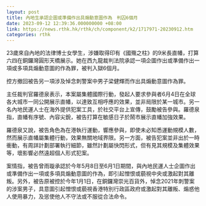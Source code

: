 ```yaml
---
layout: post
title: 內地生承認企圖或準備作出具煽動意圖作為　判囚6個月
date: 2023-09-12 12:39:36.000000000 +08:00
link: https://news.rthk.hk/rthk/ch/component/k2/1717971-20230912.htm
categories: rthk
---
```


23歲來自內地的法律博士女學生，涉嫌取得印有《國殤之柱》的9米長直幡，打算六四在銅鑼灣圓形天橋展示。她在西九龍裁判法院承認一項企圖作出或準備作出一項或多項具煽動意圖的作為罪，被判入獄6個月。

控方撤回被告另一項涉及悼念刺警案中男子梁健輝而作出具煽動意圖作為罪。

主任裁判官羅德泉表示，本案屬集體國際行動，發起人要求參與者6月4日在全球各大城市一同公開展示直幡，以達致互相呼應的效果，並非局限於某一城市。另一名內地民運人士在海外提供犯案工具，於社交平台上宣傳，鼓勵被告參與。羅德泉指，直幡有序號、內容尖銳，被告打算在敏感日子於鬧市展示直幡加強效果。

羅德泉又說，被告角色為在港執行運動，響應參與，即使未必知悉運動規模人數，然而展示直幡屬集體行動，效果無關地域界限。另一方面，被告犯案並非出於一時衝動，有周詳計劃部署執行細節，雖然計劃屬快閃形式，但有見其規模及集體效果等，壞影響必然遠超個人形式犯案。

案情指，被告曾雨璇承認於今年5月8日至6月1日期間，與內地民運人士企圖作出或準備作出一項或多項具煽動意圖的作為，即引起憎恨或藐視中央或激起對其離叛。另外，被告原被控於今年1月1日，在銅鑼灣崇光百貨外，悼念2021年刺警案的涉案男子，具意圖引起憎恨或藐視香港特別行政區政府或激起對其離叛、煽惑他人使用暴力，及慫使他人不守法或不服從合法命令。
